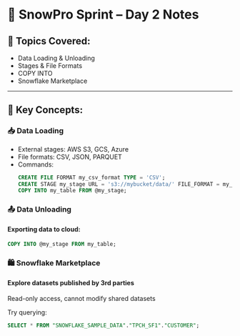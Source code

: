 # 🧊 SnowPro Sprint – Day 2 Notes

## 📘 Topics Covered:
- Data Loading & Unloading
- Stages & File Formats
- COPY INTO
- Snowflake Marketplace

---

## 🧠 Key Concepts:

### 📥 Data Loading
- External stages: AWS S3, GCS, Azure
- File formats: CSV, JSON, PARQUET
- Commands:
  ```sql
  CREATE FILE FORMAT my_csv_format TYPE = 'CSV';
  CREATE STAGE my_stage URL = 's3://mybucket/data/' FILE_FORMAT = my_csv_format;
  COPY INTO my_table FROM @my_stage;
  ```
### 📤 Data Unloading
#### Exporting data to cloud:

```sql
COPY INTO @my_stage FROM my_table;
```

### 🛍️ Snowflake Marketplace
#### Explore datasets published by 3rd parties

Read-only access, cannot modify shared datasets

Try querying:
```sql
SELECT * FROM "SNOWFLAKE_SAMPLE_DATA"."TPCH_SF1"."CUSTOMER";
```
